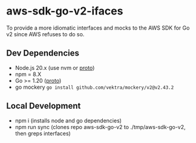 # aws-sdk-go-v2-ifaces

To provide a more idiomatic interfaces and mocks to the AWS SDK for Go v2 since AWS refuses to do so.

## Dev Dependencies

- Node.js 20.x (use nvm or [proto](https://moonrepo.dev/proto))
- npm = 8.X
- Go >= 1.20 ([proto](https://moonrepo.dev/proto))
- go mockery `go install github.com/vektra/mockery/v2@v2.43.2`

## Local Development

- npm i (installs node and go dependencies)
- npm run sync (clones repo aws-sdk-go-v2 to ./tmp/aws-sdk-go-v2, then greps interfaces)
